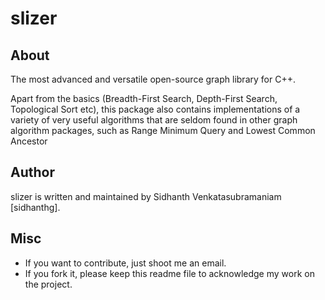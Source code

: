 slizer
======


About
------
The most advanced and versatile open-source graph library for C++.

Apart from the basics (Breadth-First Search, Depth-First Search, Topological Sort etc), this package also contains implementations of a variety of very useful algorithms that are seldom found in other graph algorithm packages, such as Range Minimum Query and Lowest Common Ancestor


Author
-------
slizer is written and maintained by Sidhanth Venkatasubramaniam [sidhanthg]. 

Misc
-------
  - If you want to contribute, just shoot me an email.
  - If you fork it, please keep this readme file to acknowledge my work on the project. 
